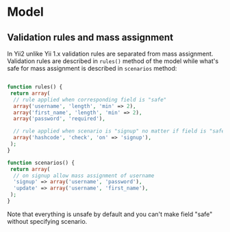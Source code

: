Model
=====

Validation rules and mass assignment
------------------------------------

In Yii2 unlike Yii 1.x validation rules are separated from mass assignment. Validation
rules are described in `rules()` method of the model while what's safe for mass
assignment is described in `scenarios` method:

```php

function rules() {
 return array(
  // rule applied when corresponding field is "safe"
  array('username', 'length', 'min' => 2),
  array('first_name', 'length', 'min' => 2),
  array('password', 'required'),

  // rule applied when scenario is "signup" no matter if field is "safe" or not
  array('hashcode', 'check', 'on' => 'signup'),
 );
}

function scenarios() {
 return array(
  // on signup allow mass assignment of username
  'signup' => array('username', 'password'),
  'update' => array('username', 'first_name'),
 );
}

```

Note that everything is unsafe by default and you can't make field "safe"
without specifying scenario.
